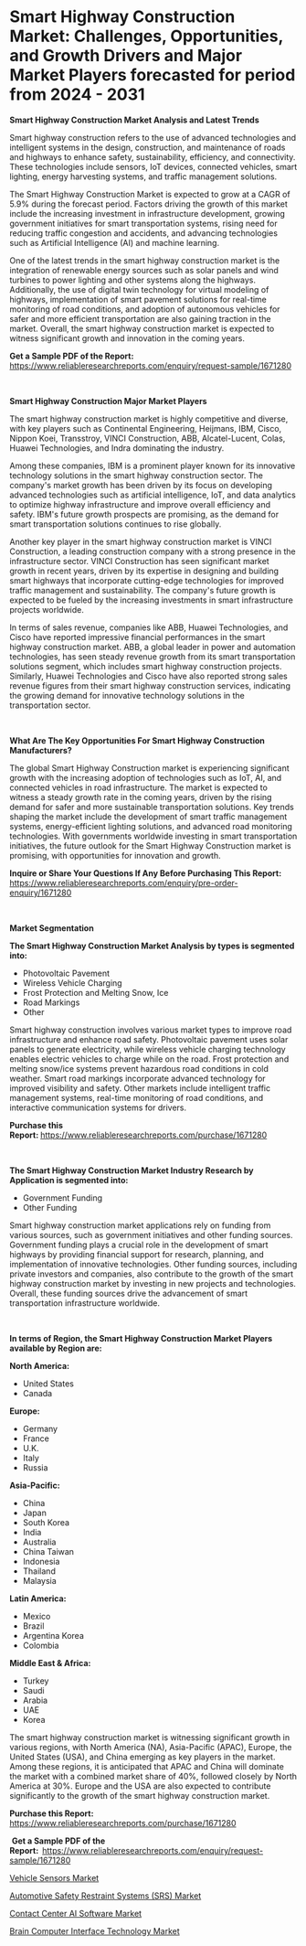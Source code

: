 <p><h1>Smart Highway Construction Market: Challenges, Opportunities, and Growth Drivers and Major Market Players forecasted for period from 2024 - 2031</h1></p><p><strong>Smart Highway Construction Market Analysis and Latest Trends</strong></p>
<p><p>Smart highway construction refers to the use of advanced technologies and intelligent systems in the design, construction, and maintenance of roads and highways to enhance safety, sustainability, efficiency, and connectivity. These technologies include sensors, IoT devices, connected vehicles, smart lighting, energy harvesting systems, and traffic management solutions.</p><p>The Smart Highway Construction Market is expected to grow at a CAGR of 5.9% during the forecast period. Factors driving the growth of this market include the increasing investment in infrastructure development, growing government initiatives for smart transportation systems, rising need for reducing traffic congestion and accidents, and advancing technologies such as Artificial Intelligence (AI) and machine learning.</p><p>One of the latest trends in the smart highway construction market is the integration of renewable energy sources such as solar panels and wind turbines to power lighting and other systems along the highways. Additionally, the use of digital twin technology for virtual modeling of highways, implementation of smart pavement solutions for real-time monitoring of road conditions, and adoption of autonomous vehicles for safer and more efficient transportation are also gaining traction in the market. Overall, the smart highway construction market is expected to witness significant growth and innovation in the coming years.</p></p>
<p><strong>Get a Sample PDF of the Report:&nbsp;</strong> <a href="https://www.reliableresearchreports.com/enquiry/request-sample/1671280">https://www.reliableresearchreports.com/enquiry/request-sample/1671280</a></p>
<p>&nbsp;</p>
<p><strong>Smart Highway Construction Major Market Players</strong></p>
<p><p>The smart highway construction market is highly competitive and diverse, with key players such as Continental Engineering, Heijmans, IBM, Cisco, Nippon Koei, Transstroy, VINCI Construction, ABB, Alcatel-Lucent, Colas, Huawei Technologies, and Indra dominating the industry. </p><p>Among these companies, IBM is a prominent player known for its innovative technology solutions in the smart highway construction sector. The company's market growth has been driven by its focus on developing advanced technologies such as artificial intelligence, IoT, and data analytics to optimize highway infrastructure and improve overall efficiency and safety. IBM's future growth prospects are promising, as the demand for smart transportation solutions continues to rise globally.</p><p>Another key player in the smart highway construction market is VINCI Construction, a leading construction company with a strong presence in the infrastructure sector. VINCI Construction has seen significant market growth in recent years, driven by its expertise in designing and building smart highways that incorporate cutting-edge technologies for improved traffic management and sustainability. The company's future growth is expected to be fueled by the increasing investments in smart infrastructure projects worldwide.</p><p>In terms of sales revenue, companies like ABB, Huawei Technologies, and Cisco have reported impressive financial performances in the smart highway construction market. ABB, a global leader in power and automation technologies, has seen steady revenue growth from its smart transportation solutions segment, which includes smart highway construction projects. Similarly, Huawei Technologies and Cisco have also reported strong sales revenue figures from their smart highway construction services, indicating the growing demand for innovative technology solutions in the transportation sector.</p></p>
<p>&nbsp;</p>
<p><strong>What Are The Key Opportunities For Smart Highway Construction Manufacturers?</strong></p>
<p><p>The global Smart Highway Construction market is experiencing significant growth with the increasing adoption of technologies such as IoT, AI, and connected vehicles in road infrastructure. The market is expected to witness a steady growth rate in the coming years, driven by the rising demand for safer and more sustainable transportation solutions. Key trends shaping the market include the development of smart traffic management systems, energy-efficient lighting solutions, and advanced road monitoring technologies. With governments worldwide investing in smart transportation initiatives, the future outlook for the Smart Highway Construction market is promising, with opportunities for innovation and growth.</p></p>
<p><strong>Inquire or Share Your Questions If Any Before Purchasing This Report:</strong> <a href="https://www.reliableresearchreports.com/enquiry/pre-order-enquiry/1671280">https://www.reliableresearchreports.com/enquiry/pre-order-enquiry/1671280</a></p>
<p>&nbsp;</p>
<p><strong>Market Segmentation</strong></p>
<p><strong>The Smart Highway Construction Market Analysis by types is segmented into:</strong></p>
<p><ul><li>Photovoltaic Pavement</li><li>Wireless Vehicle Charging</li><li>Frost Protection and Melting Snow, Ice</li><li>Road Markings</li><li>Other</li></ul></p>
<p><p>Smart highway construction involves various market types to improve road infrastructure and enhance road safety. Photovoltaic pavement uses solar panels to generate electricity, while wireless vehicle charging technology enables electric vehicles to charge while on the road. Frost protection and melting snow/ice systems prevent hazardous road conditions in cold weather. Smart road markings incorporate advanced technology for improved visibility and safety. Other markets include intelligent traffic management systems, real-time monitoring of road conditions, and interactive communication systems for drivers.</p></p>
<p><strong>Purchase this Report:&nbsp;</strong><a href="https://www.reliableresearchreports.com/purchase/1671280">https://www.reliableresearchreports.com/purchase/1671280</a></p>
<p>&nbsp;</p>
<p><strong>The Smart Highway Construction Market Industry Research by Application is segmented into:</strong></p>
<p><ul><li>Government Funding</li><li>Other Funding</li></ul></p>
<p><p>Smart highway construction market applications rely on funding from various sources, such as government initiatives and other funding sources. Government funding plays a crucial role in the development of smart highways by providing financial support for research, planning, and implementation of innovative technologies. Other funding sources, including private investors and companies, also contribute to the growth of the smart highway construction market by investing in new projects and technologies. Overall, these funding sources drive the advancement of smart transportation infrastructure worldwide.</p></p>
<p>&nbsp;</p>
<p><strong>In terms of Region, the Smart Highway Construction Market Players available by Region are:</strong></p>
<p>
    <p> <strong> North America: </strong>
        <ul>
            <li>United States</li>
            <li>Canada</li>
        </ul>
        </p> 
    <p> <strong> Europe: </strong>
        <ul>
            <li>Germany</li>
            <li>France</li>
            <li>U.K.</li>
            <li>Italy</li>
            <li>Russia</li>
        </ul>
        </p> 
    <p> <strong> Asia-Pacific: </strong>
        <ul>
            <li>China</li>
            <li>Japan</li>
            <li>South Korea</li>
            <li>India</li>
            <li>Australia</li>
            <li>China Taiwan</li>
            <li>Indonesia</li>
            <li>Thailand</li>
            <li>Malaysia</li>
        </ul>
        </p> 
    <p> <strong> Latin America: </strong>
        <ul>
            <li>Mexico</li>
            <li>Brazil</li>
            <li>Argentina Korea</li>
            <li>Colombia</li>
        </ul>
        </p> 
    <p> <strong> Middle East & Africa: </strong>
        <ul>
            <li>Turkey</li>
            <li>Saudi</li>
            <li>Arabia</li>
            <li>UAE</li>
            <li>Korea</li>
        </ul>
    </p>
    </p>
<p><p>The smart highway construction market is witnessing significant growth in various regions, with North America (NA), Asia-Pacific (APAC), Europe, the United States (USA), and China emerging as key players in the market. Among these regions, it is anticipated that APAC and China will dominate the market with a combined market share of 40%, followed closely by North America at 30%. Europe and the USA are also expected to contribute significantly to the growth of the smart highway construction market.</p></p>
<p><strong>Purchase this Report: </strong><a href="https://www.reliableresearchreports.com/purchase/1671280">https://www.reliableresearchreports.com/purchase/1671280</a></p>
<p>&nbsp;<strong>Get a Sample PDF of the Report:&nbsp;&nbsp;</strong><a href="https://www.reliableresearchreports.com/enquiry/request-sample/1671280">https://www.reliableresearchreports.com/enquiry/request-sample/1671280</a></p>
<p><strong></strong></p>
<p><p><a href="https://issuu.com/reportprime-2/docs/vehicle-sensors-market-size-2030.pptx">Vehicle Sensors Market</a></p><p><a href="https://issuu.com/reportprime-2/docs/automotive-safety-restraint-systems-srs-market-siz">Automotive Safety Restraint Systems (SRS) Market</a></p><p><a href="https://medium.com/@sophiegrant777/contact-center-ai-software-market-the-key-to-successful-business-strategy-forecast-till-2031-3e971658e179">Contact Center AI Software Market</a></p><p><a href="https://medium.com/@sophiegrant777/brain-computer-interface-technology-market-report-reveals-the-latest-trends-and-growth-9f02b5f79a50">Brain Computer Interface Technology Market</a></p></p>